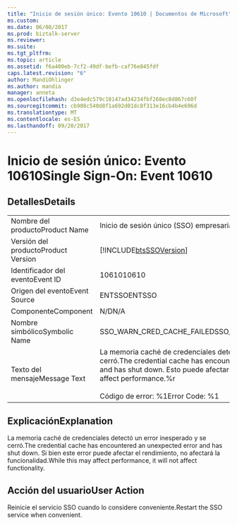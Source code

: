 ```yaml
---
title: "Inicio de sesión único: Evento 10610 | Documentos de Microsoft"
ms.custom: 
ms.date: 06/08/2017
ms.prod: biztalk-server
ms.reviewer: 
ms.suite: 
ms.tgt_pltfrm: 
ms.topic: article
ms.assetid: f6a400eb-7cf2-49df-befb-caf76e845fdf
caps.latest.revision: "6"
author: MandiOhlinger
ms.author: mandia
manager: anneta
ms.openlocfilehash: d3e4edc579c18147ad34234fbf268ec8d867c60f
ms.sourcegitcommit: cb908c540d8f1a692d01dc8f313e16cb4b4e696d
ms.translationtype: MT
ms.contentlocale: es-ES
ms.lasthandoff: 09/20/2017
---
```

# <a name="single-sign-on-event-10610"></a><span data-ttu-id="70610-102">Inicio de sesión único: Evento 10610</span><span class="sxs-lookup"><span data-stu-id="70610-102">Single Sign-On: Event 10610</span></span>
## <a name="details"></a><span data-ttu-id="70610-103">Detalles</span><span class="sxs-lookup"><span data-stu-id="70610-103">Details</span></span>  
  
|||  
|-|-|  
|<span data-ttu-id="70610-104">Nombre del producto</span><span class="sxs-lookup"><span data-stu-id="70610-104">Product Name</span></span>|<span data-ttu-id="70610-105">Inicio de sesión único (SSO) empresarial</span><span class="sxs-lookup"><span data-stu-id="70610-105">Enterprise Single Sign-On</span></span>|  
|<span data-ttu-id="70610-106">Versión del producto</span><span class="sxs-lookup"><span data-stu-id="70610-106">Product Version</span></span>|[!INCLUDE[btsSSOVersion](../includes/btsssoversion-md.md)]|  
|<span data-ttu-id="70610-107">Identificador del evento</span><span class="sxs-lookup"><span data-stu-id="70610-107">Event ID</span></span>|<span data-ttu-id="70610-108">10610</span><span class="sxs-lookup"><span data-stu-id="70610-108">10610</span></span>|  
|<span data-ttu-id="70610-109">Origen del evento</span><span class="sxs-lookup"><span data-stu-id="70610-109">Event Source</span></span>|<span data-ttu-id="70610-110">ENTSSO</span><span class="sxs-lookup"><span data-stu-id="70610-110">ENTSSO</span></span>|  
|<span data-ttu-id="70610-111">Componente</span><span class="sxs-lookup"><span data-stu-id="70610-111">Component</span></span>|<span data-ttu-id="70610-112">N/D</span><span class="sxs-lookup"><span data-stu-id="70610-112">N/A</span></span>|  
|<span data-ttu-id="70610-113">Nombre simbólico</span><span class="sxs-lookup"><span data-stu-id="70610-113">Symbolic Name</span></span>|<span data-ttu-id="70610-114">SSO_WARN_CRED_CACHE_FAILED</span><span class="sxs-lookup"><span data-stu-id="70610-114">SSO_WARN_CRED_CACHE_FAILED</span></span>|  
|<span data-ttu-id="70610-115">Texto del mensaje</span><span class="sxs-lookup"><span data-stu-id="70610-115">Message Text</span></span>|<span data-ttu-id="70610-116">La memoria caché de credenciales detectó un error inesperado y se cerró.</span><span class="sxs-lookup"><span data-stu-id="70610-116">The credential cache has encountered an unexpected error and has shut down.</span></span> <span data-ttu-id="70610-117">Esto puede afectar el rendimiento.%r</span><span class="sxs-lookup"><span data-stu-id="70610-117">This may affect performance.%r</span></span><br /><br /> <span data-ttu-id="70610-118">Código de error: %1</span><span class="sxs-lookup"><span data-stu-id="70610-118">Error Code: %1</span></span>|  
  
## <a name="explanation"></a><span data-ttu-id="70610-119">Explicación</span><span class="sxs-lookup"><span data-stu-id="70610-119">Explanation</span></span>  
 <span data-ttu-id="70610-120">La memoria caché de credenciales detectó un error inesperado y se cerró.</span><span class="sxs-lookup"><span data-stu-id="70610-120">The credential cache has encountered an unexpected error and has shut down.</span></span> <span data-ttu-id="70610-121">Si bien este error puede afectar el rendimiento, no afectará la funcionalidad.</span><span class="sxs-lookup"><span data-stu-id="70610-121">While this may affect performance, it will not affect functionality.</span></span>  
  
## <a name="user-action"></a><span data-ttu-id="70610-122">Acción del usuario</span><span class="sxs-lookup"><span data-stu-id="70610-122">User Action</span></span>  
 <span data-ttu-id="70610-123">Reinicie el servicio SSO cuando lo considere conveniente.</span><span class="sxs-lookup"><span data-stu-id="70610-123">Restart the SSO service when convenient.</span></span>